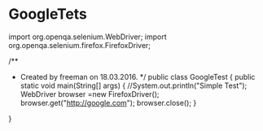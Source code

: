 # GoogleTets
import org.openqa.selenium.WebDriver;
import org.openqa.selenium.firefox.FirefoxDriver;

/**
 * Created by freeman on 18.03.2016.
 */
public class GoogleTest
{
    public static void main(String[] args)
    {
        //System.out.println("Simple Test");
        WebDriver browser =new FirefoxDriver();
        browser.get("http://google.com");
        browser.close();
    }

}

